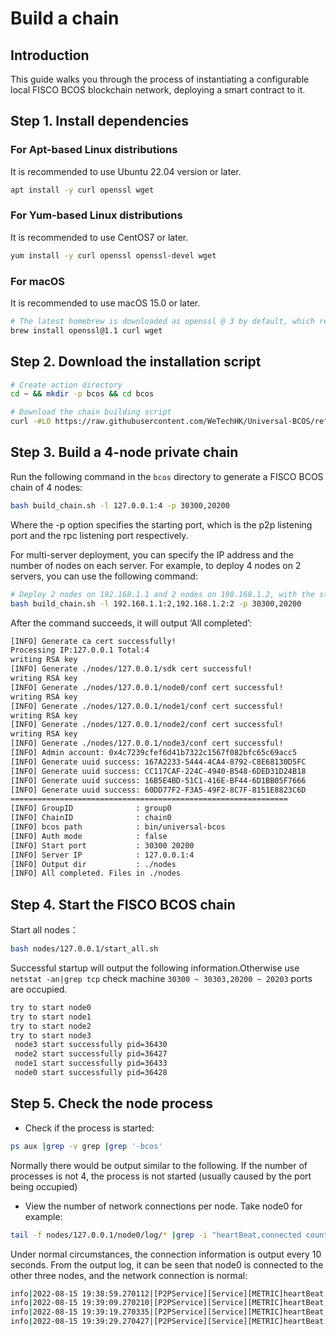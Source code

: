 # Build a chain

## Introduction

This guide walks you through the process of instantiating a configurable local FISCO BCOS blockchain network, deploying a smart contract to it.

## Step 1. Install dependencies

### For Apt-based Linux distributions

It is recommended to use Ubuntu 22.04 version or later.

```bash
apt install -y curl openssl wget
```

### For Yum-based Linux distributions

It is recommended to use CentOS7 or later.

```bash
yum install -y curl openssl openssl-devel wget
```

### For macOS

It is recommended to use macOS 15.0 or later.

```bash
# The latest homebrew is downloaded as openssl @ 3 by default, which requires a specified version of openssl @ 1.1
brew install openssl@1.1 curl wget
```

## Step 2. Download the installation script

```bash
# Create action directory
cd ~ && mkdir -p bcos && cd bcos

# Download the chain building script
curl -#LO https://raw.githubusercontent.com/WeTechHK/Universal-BCOS/refs/heads/i18n/tools/BcosAirBuilder/build_chain.sh && chmod u+x build_chain.sh
```

## Step 3. Build a 4-node private chain

Run the following command in the `bcos` directory to generate a FISCO BCOS chain of 4 nodes:

```bash
bash build_chain.sh -l 127.0.0.1:4 -p 30300,20200
```

Where the -p option specifies the starting port, which is the p2p listening port and the rpc listening port respectively.

For multi-server deployment, you can specify the IP address and the number of nodes on each server. For example, to deploy 4 nodes on 2 servers, you can use the following command:

```bash
# Deploy 2 nodes on 192.168.1.1 and 2 nodes on 198.168.1.2, with the starting port of 30300 and 20200 respectively
bash build_chain.sh -l 192.168.1.1:2,192.168.1.2:2 -p 30300,20200
```

After the command succeeds, it will output ‘All completed’:

```bash
[INFO] Generate ca cert successfully!
Processing IP:127.0.0.1 Total:4
writing RSA key
[INFO] Generate ./nodes/127.0.0.1/sdk cert successful!
writing RSA key
[INFO] Generate ./nodes/127.0.0.1/node0/conf cert successful!
writing RSA key
[INFO] Generate ./nodes/127.0.0.1/node1/conf cert successful!
writing RSA key
[INFO] Generate ./nodes/127.0.0.1/node2/conf cert successful!
writing RSA key
[INFO] Generate ./nodes/127.0.0.1/node3/conf cert successful!
[INFO] Admin account: 0x4c7239cfef6d41b7322c1567f082bfc65c69acc5
[INFO] Generate uuid success: 167A2233-5444-4CA4-8792-C8E68130D5FC
[INFO] Generate uuid success: CC117CAF-224C-4940-B548-6DED31D24B18
[INFO] Generate uuid success: 16B5E4BD-51C1-416E-BF44-6D1BB05F7666
[INFO] Generate uuid success: 60DD77F2-F3A5-49F2-8C7F-8151E8823C6D
==============================================================
[INFO] GroupID              : group0
[INFO] ChainID              : chain0
[INFO] bcos path            : bin/universal-bcos
[INFO] Auth mode            : false
[INFO] Start port           : 30300 20200
[INFO] Server IP            : 127.0.0.1:4
[INFO] Output dir           : ./nodes
[INFO] All completed. Files in ./nodes
```

## Step 4. Start the FISCO BCOS chain

Start all nodes：

```bash
bash nodes/127.0.0.1/start_all.sh
```

Successful startup will output the following information.Otherwise use `netstat -an|grep tcp` check machine `30300 ~ 30303,20200 ~ 20203` ports are occupied.

```bash
try to start node0
try to start node1
try to start node2
try to start node3
 node3 start successfully pid=36430
 node2 start successfully pid=36427
 node1 start successfully pid=36433
 node0 start successfully pid=36428
```

## Step 5. Check the node process

- Check if the process is started:

```bash
ps aux |grep -v grep |grep '-bcos'
```

Normally there would be output similar to the following. If the number of processes is not 4, the process is not started (usually caused by the port being occupied)

- View the number of network connections per node. Take node0 for example:

```bash
tail -f nodes/127.0.0.1/node0/log/* |grep -i "heartBeat,connected count"
```

Under normal circumstances, the connection information is output every 10 seconds. From the output log, it can be seen that node0 is connected to the other three nodes, and the network connection is normal:

```bash
info|2022-08-15 19:38:59.270112|[P2PService][Service][METRIC]heartBeat,connected count=3
info|2022-08-15 19:39:09.270210|[P2PService][Service][METRIC]heartBeat,connected count=3
info|2022-08-15 19:39:19.270335|[P2PService][Service][METRIC]heartBeat,connected count=3
info|2022-08-15 19:39:29.270427|[P2PService][Service][METRIC]heartBeat,connected count=3
```
